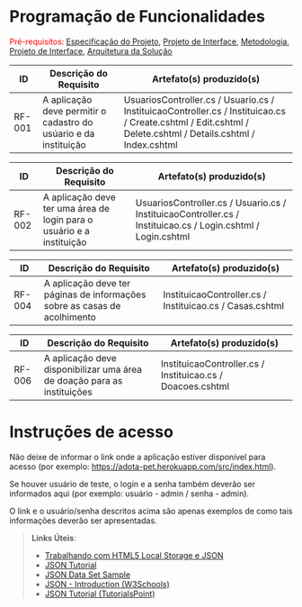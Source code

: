 # Programação de Funcionalidades

<span style="color:red">Pré-requisitos: <a href="2-Especificação do Projeto.md"> Especificação do Projeto</a></span>, <a href="3-Projeto de Interface.md"> Projeto de Interface</a>, <a href="4-Metodologia.md"> Metodologia</a>, <a href="3-Projeto de Interface.md"> Projeto de Interface</a>, <a href="5-Arquitetura da Solução.md"> Arquitetura da Solução</a>


|ID    | Descrição do Requisito  | Artefato(s) produzido(s) |
|------|-----------------------------------------|----|
|RF-001|	A aplicação deve permitir o cadastro do usúario e da instituição | UsuariosController.cs / Usuario.cs / InstituicaoController.cs / Instituicao.cs / Create.cshtml / Edit.cshtml / Delete.cshtml / Details.cshtml / Index.cshtml | 

|ID    | Descrição do Requisito  | Artefato(s) produzido(s) |
|------|-----------------------------------------|----|
|RF-002|	A aplicação deve ter uma área de login para o usuário e a instituição | UsuariosController.cs / Usuario.cs / InstituicaoController.cs / Instituicao.cs / Login.cshtml / Login.cshtml | 

|ID    | Descrição do Requisito  | Artefato(s) produzido(s) |
|------|-----------------------------------------|----|
|RF-004|	A aplicação deve ter páginas de informações sobre as casas de acolhimento | InstituicaoController.cs / Instituicao.cs / Casas.cshtml | 

|ID    | Descrição do Requisito  | Artefato(s) produzido(s) |
|------|-----------------------------------------|----|
|RF-006|	A aplicação deve disponibilizar uma área de doação para as instituições | InstituicaoController.cs / Instituicao.cs / Doacoes.cshtml |

# Instruções de acesso

Não deixe de informar o link onde a aplicação estiver disponível para acesso (por exemplo: https://adota-pet.herokuapp.com/src/index.html).

Se houver usuário de teste, o login e a senha também deverão ser informados aqui (por exemplo: usuário - admin / senha - admin).

O link e o usuário/senha descritos acima são apenas exemplos de como tais informações deverão ser apresentadas.

> **Links Úteis**:
>
> - [Trabalhando com HTML5 Local Storage e JSON](https://www.devmedia.com.br/trabalhando-com-html5-local-storage-e-json/29045)
> - [JSON Tutorial](https://www.w3resource.com/JSON)
> - [JSON Data Set Sample](https://opensource.adobe.com/Spry/samples/data_region/JSONDataSetSample.html)
> - [JSON - Introduction (W3Schools)](https://www.w3schools.com/js/js_json_intro.asp)
> - [JSON Tutorial (TutorialsPoint)](https://www.tutorialspoint.com/json/index.htm)
